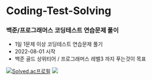 # Coding-Test-Solving
### 백준/프로그래머스 코딩테스트 연습문제 풀이 
* 1일 1문제 이상 코딩테스트 연습문제 풀기
* 2022-08-01 시작
* 백준 골드 상위티어 / 프로그래머스 레벨3 까지 푸는것이 목표

[![Solved.ac프로필](http://mazassumnida.wtf/api/v2/generate_badge?boj=iwhy7979)](https://solved.ac/iwhy7979) <img src="http://mazandi.herokuapp.com/api?handle={iwhy7979}&theme=warm"/>
